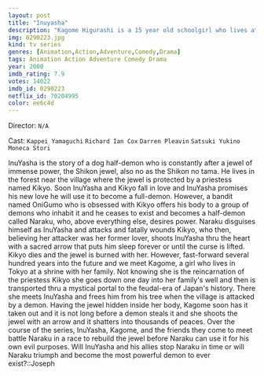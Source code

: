 ```yaml
---
layout: post
title: "Inuyasha"
description: "Kagome Higurashi is a 15 year old schoolgirl who lives at a history-filled Japanese shrine. She is also the reincarnation of an ancient priestess named Kikyo, who guarded the sacred Shikon no Tama (Jewel of Four Souls), and who sealed away the half-demon Inuyasha who had tried to steal the jewel in order to become a full demon. Kikyo died of her wounds and had the jewel burned with her body. Kagome is one day pulled into the ancient well on her family's shrine and thrown into the past, 50 years after Kikyo's death. She befriends Kaede, the late Kikyo's sister, who realizes.."
img: 0290223.jpg
kind: tv series
genres: [Animation,Action,Adventure,Comedy,Drama]
tags: Animation Action Adventure Comedy Drama 
year: 2000
imdb_rating: 7.9
votes: 14022
imdb_id: 0290223
netflix_id: 70204995
color: ee6c4d
---
```

Director: `N/A`  

Cast: `Kappei Yamaguchi` `Richard Ian Cox` `Darren Pleavin` `Satsuki Yukino` `Moneca Stori` 

InuYasha is the story of a dog half-demon who is constantly after a jewel of immense power, the Shikon jewel, also no as the Shikon no tama. He lives in the forest near the village where the jewel is protected by a priestess named Kikyo. Soon InuYasha and Kikyo fall in love and InuYasha promises his new love he will use it to become a full-demon. However, a bandit named OniGumo who is obsessed with Kikyo offers his body to a group of demons who inhabit it and he ceases to exist and becomes a half-demon called Naraku, who, above everything else, desires power. Naraku disguises himself as InuYasha and attacks and fatally wounds Kikyo, who then, believing her attacker was her former lover, shoots InuYasha thru the heart with a sacred arrow that puts him sleep forever or until the curse is lifted. Kikyo dies and the jewel is burned with her. However, fast-forward several hundred years into the future and we meet Kagome, a girl who lives in Tokyo at a shrine with her family. Not knowing she is the reincarnation of the priestess Kikyo she goes down one day into her family's well and then is transported thru a mystical portal to the feudal-era of Japan's history. There she meets InuYasha and frees him from his tree when the village is attacked by a demon. Having the jewel hidden inside her body, Kagome soon has it taken out and it is not long before a demon steals it and she shoots the jewel with an arrow and it shatters into thousands of peaces. Over the course of the series, InuYasha, Kagome, and the friends they come to meet battle Naraku in a race to rebuild the jewel before Naraku can use it for his own evil purposes. Will InuYasha and his allies stop Naraku in time or will Naraku triumph and become the most powerful demon to ever exist?::Joseph